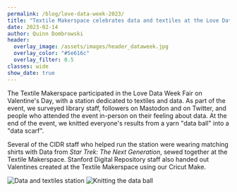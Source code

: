 ```yaml
---
permalink: /blog/love-data-week-2023/
title: "Textile Makerspace celebrates data and textiles at the Love Data Week Fair"
date: 2023-02-14
author: Quinn Dombrowski
header:
  overlay_image: /assets/images/header_dataweek.jpg
  overlay_color: "#5e616c"
  overlay_filter: 0.5
classes: wide
show_date: true
---
```


The Textile Makerspace participated in the Love Data Week Fair on Valentine's Day, with a station dedicated to textiles and data. As part of the event, we surveyed library staff, followers on Mastodon and on Twitter, and people who attended the event in-person on their feeling about data. At the end of the event, we knitted everyone's results from a yarn "data ball" into a "data scarf".

Several of the CIDR staff who helped run the station were wearing matching shirts with Data from *Star Trek: The Next Generation*, sewed together at the Textile Makerspace. Stanford Digital Repository staff also handed out Valentines created at the Textile Makerspace using our Cricut Make.

![Data and textiles station](/assets/images/blog_ldw2023.jpg)
![Knitting the data ball](/assets/images/blog_ldwdataball.jpg)